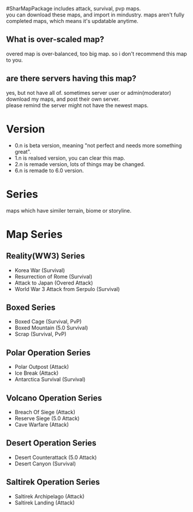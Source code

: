 #SharMapPackage
includes attack, survival, pvp maps.   
you can download these maps, and import in mindustry.
maps aren't fully completed maps, which means it's updatable anytime.

## What is over-scaled map?
overed map is over-balanced, too big map. so i don't recommend this map to you.

## are there servers having this map?
yes, but not have all of.
sometimes server user or admin(moderator) download my maps, and post their own server.      
please remind the server might not have the newest maps.   

# Version
* 0.n is beta version, meaning "not perfect and needs more something great".   
* 1.n is realsed version, you can clear this map.   
* 2.n is remade version, lots of things may be changed.
* 6.n is remade to 6.0 version.

# Series
maps which have similer terrain, biome or storyline.


# Map Series
## Reality(WW3) Series
* Korea War (Survival)
* Resurrection of Rome (Survival)
* Attack to Japan (Overed Attack)
* World War 3 Attack from Serpulo (Survival)

## Boxed Series
* Boxed Cage (Survival, PvP)
* Boxed Mountain (5.0 Survival)
* Scrap (Survival, PvP)

## Polar Operation Series
* Polar Outpost (Attack)
* Ice Break (Attack)
* Antarctica Survival (Survival)

## Volcano Operation Series
* Breach Of Siege (Attack)
* Reserve Siege (5.0 Attack)
* Cave Warfare (Attack)

## Desert Operation Series
* Desert Counterattack (5.0 Attack)
* Desert Canyon (Survival)

## Saltirek Operation Series
* Saltirek Archipelago (Attack)
* Saltirek Landing (Attack)
